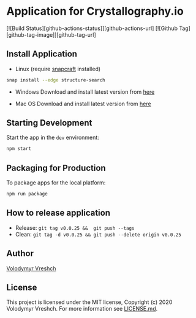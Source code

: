 # Application for Crystallography.io

[![Build Status][github-actions-status]][github-actions-url]
[![Github Tag][github-tag-image]][github-tag-url]

## Install Application

- Linux (require [snapcraft](https://snapcraft.io/) installed)

```bash
snap install --edge structure-search
```

- Windows
Download and install latest version from [here](https://github.com/chemistry/app.crystallography.io/releases)

- Mac OS
Download and install latest version from [here](https://github.com/chemistry/app.crystallography.io/releases)

## Starting Development

Start the app in the `dev` environment:

```bash
npm start
```

## Packaging for Production

To package apps for the local platform:

```bash
npm run package
```

## How to release application

- Release: ``git tag v0.0.25 &&  git push --tags``
- Clean: ``git tag -d v0.0.25 && git push --delete origin v0.0.25``

## Author

[Volodymyr Vreshch](https://vreshch.com)

## License

  This project is licensed under the MIT license, Copyright (c) 2020 Volodymyr Vreshch.
  For more information see [LICENSE.md](https://github.com/chemistry/app.crystallography.io/blob/master/LICENSE.md).
